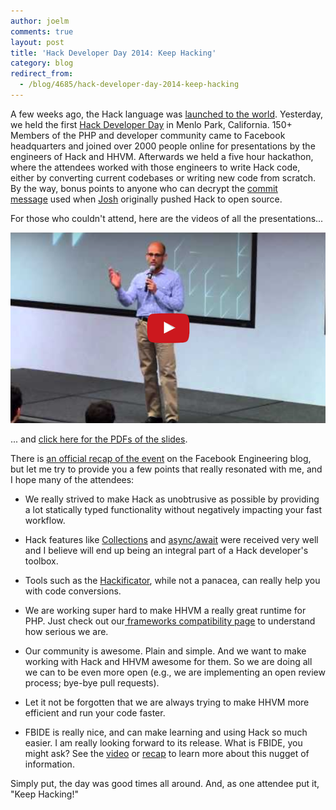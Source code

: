 ```yaml
---
author: joelm
comments: true
layout: post
title: 'Hack Developer Day 2014: Keep Hacking'
category: blog
redirect_from:
  - /blog/4685/hack-developer-day-2014-keep-hacking
---
```


A few weeks ago, the Hack language was [launched to the world](http://hhvm.com/blog/4223/introducing-hack-a-programming-language-for-hhvm). Yesterday, we held the first [Hack Developer Day](https://www.facebook.com/groups/hackdevday14/) in Menlo Park, California. 150+ Members of the PHP and developer community came to Facebook headquarters and joined over 2000 people online for presentations by the engineers of Hack and HHVM. Afterwards we held a five hour hackathon, where the attendees worked with those engineers to write Hack code, either by converting current codebases or writing new code from scratch. By the way, bonus points to anyone who can decrypt the [commit message](https://github.com/facebook/hhvm/commit/d50dd15bc34c60a4bcc02dc6bd95fdf32effc54b) used when [Josh](https://github.com/jwatzman) originally pushed Hack to open source.

For those who couldn't attend, here are the videos of all the presentations...

[![Hack Developer Days](/static/images/posts/hack-dev-days.png)](https://www.youtube.com/embed/videoseries?list=PLb0IAmt7-GS2fdbb1vVdP8Z8zx1l2L8YS)

... and [click here for the PDFs of the slides](https://www.facebook.com/groups/hackdevday14/permalink/1438148983090884/).

There is [an official recap of the event](https://code.facebook.com/posts/683726355017955/hack-developer-day-recap/) on the Facebook Engineering blog, but let me try to provide you a few points that really resonated with me, and I hope many of the attendees:


  * We really strived to make Hack as unobtrusive as possible by providing a lot statically typed functionality without negatively impacting your fast workflow.


  * Hack features like [Collections](http://docs.hhvm.com/manual/en/hack.collections.php) and [async/await](http://docs.hhvm.com/manual/en/hack.async.php) were received very well and I believe will end up being an integral part of a Hack developer's toolbox.


  * Tools such as the [Hackificator](https://github.com/facebook/hhvm/tree/master/hphp/hack/tools), while not a panacea, can really help you with code conversions.


  * We are working super hard to make HHVM a really great runtime for PHP. Just check out our[ frameworks compatibility page](http://hhvm.com/frameworks/) to understand how serious we are.


  * Our community is awesome. Plain and simple. And we want to make working with Hack and HHVM awesome for them. So we are doing all we can to be even more open (e.g., we are implementing an open review process; bye-bye pull requests).


  * Let it not be forgotten that we are always trying to make HHVM more efficient and run your code faster.


  * FBIDE is really nice, and can make learning and using Hack so much easier. I am really looking forward to its release. What is FBIDE, you might ask? See the [video](https://www.youtube.com/watch?v=UCR4Ac6z_l0&list=PLb0IAmt7-GS2fdbb1vVdP8Z8zx1l2L8YS&index=9) or [recap](https://code.facebook.com/posts/683726355017955/hack-developer-day-recap/) to learn more about this nugget of information.


Simply put, the day was good times all around. And, as one attendee put it, "Keep Hacking!"
